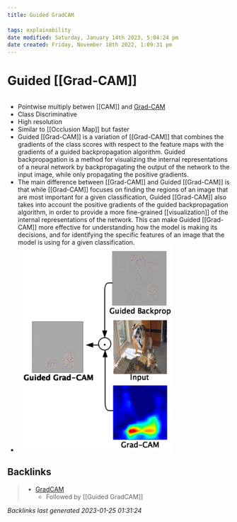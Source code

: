 ```yaml
---
title: Guided GradCAM

tags: explainability 
date modified: Saturday, January 14th 2023, 5:04:24 pm
date created: Friday, November 18th 2022, 1:09:31 pm
---
```


# Guided [[Grad-CAM]]
```toc
```

- Pointwise multiply betwen [[CAM]] and [Grad-CAM](Grad-CAM.md)
- Class Discriminative
- High resolution
- Similar to [[Occlusion Map]] but faster
- Guided [[Grad-CAM]] is a variation of [[Grad-CAM]] that combines the gradients of the class scores with respect to the feature maps with the gradients of a guided backpropagation algorithm. Guided backpropagation is a method for visualizing the internal representations of a neural network by backpropagating the output of the network to the input image, while only propagating the positive gradients.
- The main difference between [[Grad-CAM]] and Guided [[Grad-CAM]] is that while [[Grad-CAM]] focuses on finding the regions of an image that are most important for a given classification, Guided [[Grad-CAM]] also takes into account the positive gradients of the guided backpropagation algorithm, in order to provide a more fine-grained [[visualization]] of the internal representations of the network. This can make Guided [[Grad-CAM]] more effective for understanding how the model is making its decisions, and for identifying the specific features of an image that the model is using for a given classification.
- ![](images/1!cPUwFxeQBgkMoMmC1LoZkA.png)

## Backlinks

> - [GradCAM](Grad-CAM.md)
>   - Followed by [[Guided GradCAM]]

_Backlinks last generated 2023-01-25 01:31:24_
